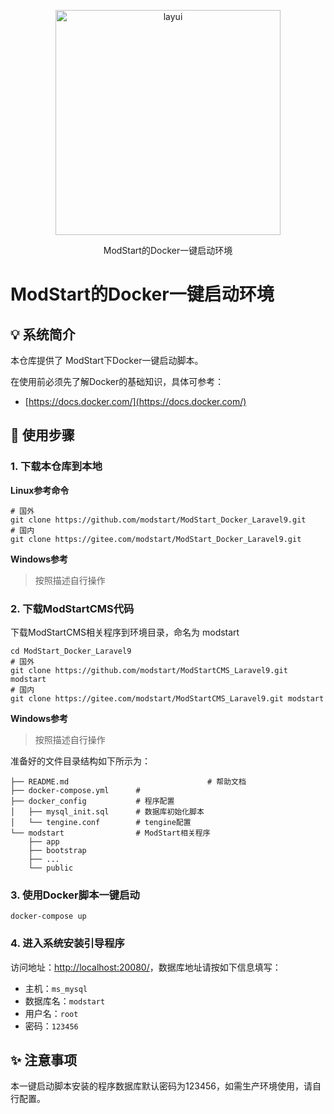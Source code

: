 

<p align="center">
  <a href="https://modstart.com">
    <img src="https://ms-assets.modstart.com/data/image/2021/09/08/23652_1f1j_9825.png" alt="layui" width="360">
  </a>
</p>
<p align="center">
  ModStart的Docker一键启动环境
</p>

# ModStart的Docker一键启动环境

##  💡 系统简介

本仓库提供了 ModStart下Docker一键启动脚本。

在使用前必须先了解Docker的基础知识，具体可参考：

- [https://docs.docker.com/](https://docs.docker.com/)



## 🔧 使用步骤

### 1. 下载本仓库到本地

**Linux参考命令**

```shell
# 国外
git clone https://github.com/modstart/ModStart_Docker_Laravel9.git
# 国内
git clone https://gitee.com/modstart/ModStart_Docker_Laravel9.git
```

**Windows参考**

> 按照描述自行操作



### 2. 下载ModStartCMS代码

下载ModStartCMS相关程序到环境目录，命名为 modstart


```shell
cd ModStart_Docker_Laravel9
# 国外
git clone https://github.com/modstart/ModStartCMS_Laravel9.git modstart
# 国内
git clone https://gitee.com/modstart/ModStartCMS_Laravel9.git modstart
```

**Windows参考**

> 按照描述自行操作

准备好的文件目录结构如下所示为：

```
├── README.md								# 帮助文档
├── docker-compose.yml      # 
├── docker_config           # 程序配置
│   ├── mysql_init.sql      # 数据库初始化脚本
│   └── tengine.conf        # tengine配置
└── modstart                # ModStart相关程序
    ├── app
    ├── bootstrap
    ├── ...
    └── public
```



### 3. 使用Docker脚本一键启动

```shell
docker-compose up
```



### 4. 进入系统安装引导程序

访问地址：[http://localhost:20080/](http://localhost:20080/)，数据库地址请按如下信息填写：

- 主机：`ms_mysql`
- 数据库名：`modstart`
- 用户名：`root`
- 密码：`123456`



## ✨ 注意事项

本一键启动脚本安装的程序数据库默认密码为123456，如需生产环境使用，请自行配置。
